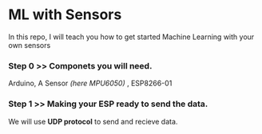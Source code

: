 # ML with Sensors
In this repo, I will teach you how to get started Machine Learning with your own sensors
###  Step 0 >> Componets you will need.  
Arduino, A Sensor *(here MPU6050)* , ESP8266-01 
###  Step 1 >> Making your ESP ready to send the data.  
We will use **UDP protocol** to send and recieve data. 
